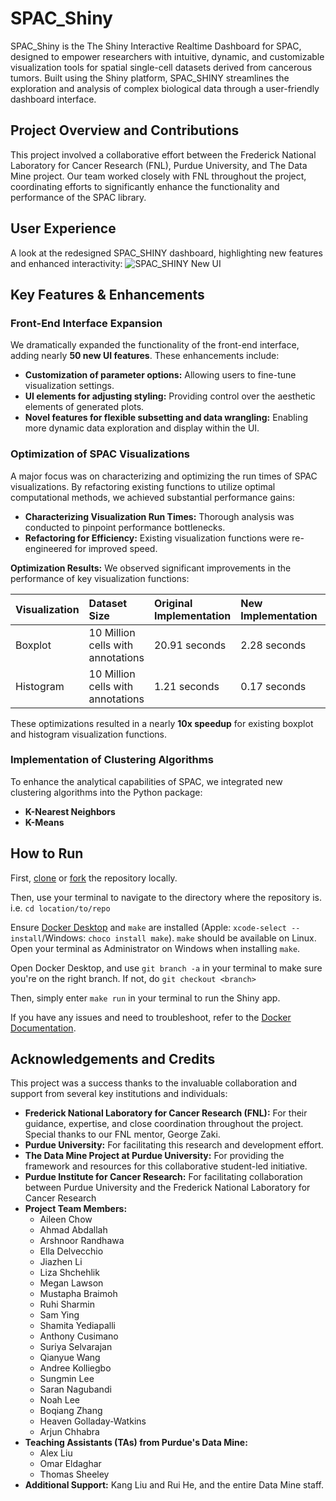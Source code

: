# SPAC_Shiny

SPAC_Shiny is the The Shiny Interactive Realtime Dashboard for SPAC, designed to empower researchers with intuitive, dynamic, and customizable visualization tools for spatial single-cell datasets derived from cancerous tumors. Built using the Shiny platform, SPAC_SHINY streamlines the exploration and analysis of complex biological data through a user-friendly dashboard interface.

## Project Overview and Contributions

This project involved a collaborative effort between the Frederick National Laboratory for Cancer Research (FNL), Purdue University, and The Data Mine project. Our team worked closely with FNL throughout the project, coordinating efforts to significantly enhance the functionality and performance of the SPAC library.

## User Experience

A look at the redesigned SPAC_SHINY dashboard, highlighting new features and enhanced interactivity:
![SPAC_SHINY New UI](https://github.com/user-attachments/assets/e5b42da3-0af6-4439-bd27-4a0bba71d04d)

## Key Features & Enhancements

### Front-End Interface Expansion
We dramatically expanded the functionality of the front-end interface, adding nearly **50 new UI features**. These enhancements include:
*   **Customization of parameter options:** Allowing users to fine-tune visualization settings.
*   **UI elements for adjusting styling:** Providing control over the aesthetic elements of generated plots.
*   **Novel features for flexible subsetting and data wrangling:** Enabling more dynamic data exploration and display within the UI.

### Optimization of SPAC Visualizations
A major focus was on characterizing and optimizing the run times of SPAC visualizations. By refactoring existing functions to utilize optimal computational methods, we achieved substantial performance gains:
*   **Characterizing Visualization Run Times:** Thorough analysis was conducted to pinpoint performance bottlenecks.
*   **Refactoring for Efficiency:** Existing visualization functions were re-engineered for improved speed.

**Optimization Results:**
We observed significant improvements in the performance of key visualization functions:

| Visualization         | Dataset Size           | Original Implementation | New Implementation | Efficiency Increase |
| :-------------------- | :--------------------- | :---------------------- | :----------------- | :------------------ |
| Boxplot               | 10 Million cells with annotations | 20.91 seconds           | 2.28 seconds       | **917%**            |
| Histogram             | 10 Million cells with annotations | 1.21 seconds            | 0.17 seconds       | **712%**            |

These optimizations resulted in a nearly **10x speedup** for existing boxplot and histogram visualization functions.

### Implementation of Clustering Algorithms
To enhance the analytical capabilities of SPAC, we integrated new clustering algorithms into the Python package:
*   **K-Nearest Neighbors**
*   **K-Means**

## How to Run

First, [clone](https://docs.github.com/en/repositories/creating-and-managing-repositories/cloning-a-repository) or [fork](https://docs.github.com/en/pull-requests/collaborating-with-pull-requests/working-with-forks/fork-a-repo) the repository locally.

Then, use your terminal to navigate to the directory where the repository is.  
i.e. ```cd location/to/repo```

Ensure [Docker Desktop](https://www.docker.com/products/docker-desktop/) and ```make``` are installed (Apple: ```xcode-select --install```/Windows: ```choco install make```). ```make``` should be available on Linux. Open your terminal as Administrator on Windows when installing ```make```.

Open Docker Desktop, and use ```git branch -a``` in your terminal to make sure you're on the right branch. If not, do ```git checkout <branch>```

Then, simply enter ```make run``` in your terminal to run the Shiny app.

If you have any issues and need to troubleshoot, refer to the [Docker Documentation](https://docs.docker.com/desktop/troubleshoot-and-support/troubleshoot/).


## Acknowledgements and Credits

This project was a success thanks to the invaluable collaboration and support from several key institutions and individuals:

*   **Frederick National Laboratory for Cancer Research (FNL):** For their guidance, expertise, and close coordination throughout the project. Special thanks to our FNL mentor, George Zaki.
*   **Purdue University:** For facilitating this research and development effort.
*   **The Data Mine Project at Purdue University:** For providing the framework and resources for this collaborative student-led initiative.
*   **Purdue Institute for Cancer Research:** For facilitating collaboration between Purdue University and the Frederick National Laboratory for Cancer Research
*   **Project Team Members:**
    *   Aileen Chow
    *   Ahmad Abdallah
    *   Arshnoor Randhawa
    *   Ella Delvecchio
    *   Jiazhen Li
    *   Liza Shchehlik
    *   Megan Lawson
    *   Mustapha Braimoh
    *   Ruhi Sharmin
    *   Sam Ying
    *   Shamita Yediapalli
    *   Anthony Cusimano
    *   Suriya Selvarajan
    *   Qianyue Wang
    *   Andree Kolliegbo
    *   Sungmin Lee
    *   Saran Nagubandi
    *   Noah Lee
    *   Boqiang Zhang
    *   Heaven Golladay-Watkins
    *   Arjun Chhabra
*   **Teaching Assistants (TAs) from Purdue's Data Mine:**
    *   Alex Liu
    *   Omar Eldaghar
    *   Thomas Sheeley
*   **Additional Support:** Kang Liu and Rui He, and the entire Data Mine staff.
